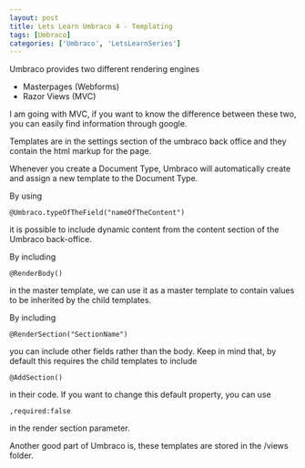 ```yaml
---
layout: post
title: Lets Learn Umbraco 4 - Templating
tags: [Umbraco]
categories: ['Umbraco', 'LetsLearnSeries']
---
```


Umbraco provides two different rendering engines

- Masterpages (Webforms)
- Razor Views (MVC)

I am going with MVC, if you want to know the difference between these two, you
can easily find information through google.

<!--more-->

Templates are in the settings section of the umbraco back office and they contain
the html markup for the page.

Whenever you create a Document Type, Umbraco will automatically create and assign
a new template to the Document Type.

By using
```
@Umbraco.typeOfTheField("nameOfTheContent")
```
it is possible to include dynamic content
from the content section of the Umbraco back-office.


By including
```
@RenderBody()
```
in the master template, we can use it as a master template to contain values to be
inherited by the child templates.


By including
```
@RenderSection("SectionName")
```
you can include other fields rather than the body. Keep in mind that, by default
this requires the child templates to include
```
@AddSection()
```
in their code. If you want to change this default property, you can use
```
,required:false
```
in the render section parameter.


Another good part of Umbraco is, these templates are stored in the /views folder.
